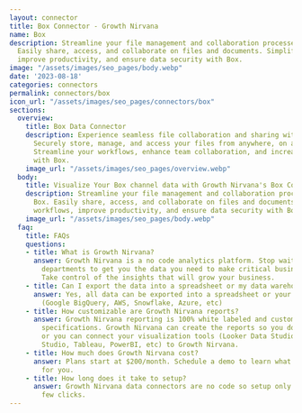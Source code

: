 ```yaml
---
layout: connector
title: Box Connector - Growth Nirvana
name: Box
description: Streamline your file management and collaboration processes with Box.
  Easily share, access, and collaborate on files and documents. Simplify workflows,
  improve productivity, and ensure data security with Box.
image: "/assets/images/seo_pages/body.webp"
date: '2023-08-18'
categories: connectors
permalink: connectors/box
icon_url: "/assets/images/seo_pages/connectors/box"
sections:
  overview:
    title: Box Data Connector
    description: Experience seamless file collaboration and sharing with Box connector.
      Securely store, manage, and access your files from anywhere, on any device.
      Streamline your workflows, enhance team collaboration, and increase productivity
      with Box.
    image_url: "/assets/images/seo_pages/overview.webp"
  body:
    title: Visualize Your Box channel data with Growth Nirvana's Box Connector
    description: Streamline your file management and collaboration processes with
      Box. Easily share, access, and collaborate on files and documents. Simplify
      workflows, improve productivity, and ensure data security with Box.
    image_url: "/assets/images/seo_pages/body.webp"
  faq:
    title: FAQs
    questions:
    - title: What is Growth Nirvana?
      answer: Growth Nirvana is a no code analytics platform. Stop waiting for other
        departments to get you the data you need to make critical business decisions.
        Take control of the insights that will grow your business.
    - title: Can I export the data into a spreadsheet or my data warehouse?
      answer: Yes, all data can be exported into a spreadsheet or your data warehouse
        (Google BigQuery, AWS, Snowflake, Azure, etc)
    - title: How customizable are Growth Nirvana reports?
      answer: Growth Nirvana reporting is 100% white labeled and customized to your
        specifications. Growth Nirvana can create the reports so you don’t have to
        or you can connect your visualization tools (Looker Data Studio/Google Data
        Studio, Tableau, PowerBI, etc) to Growth Nirvana.
    - title: How much does Growth Nirvana cost?
      answer: Plans start at $200/month. Schedule a demo to learn what plan is best
        for you.
    - title: How long does it take to setup?
      answer: Growth Nirvana data connectors are no code so setup only requires a
        few clicks.
---
```

